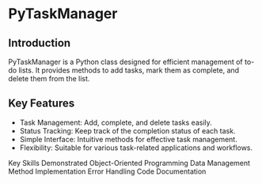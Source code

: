 # PyTaskManager


## Introduction
PyTaskManager is a Python class designed for efficient management of to-do lists. It provides methods to add tasks, mark them as complete, and delete them from the list.

## Key Features
- Task Management: Add, complete, and delete tasks easily.
- Status Tracking: Keep track of the completion status of each task.
- Simple Interface: Intuitive methods for effective task management.
- Flexibility: Suitable for various task-related applications and workflows.

Key Skills Demonstrated
Object-Oriented Programming
Data Management
Method Implementation
Error Handling
Code Documentation
